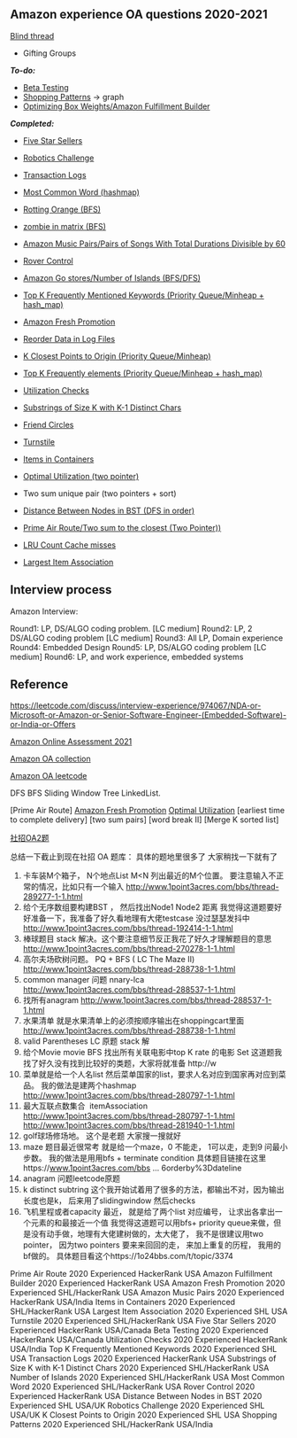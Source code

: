 ## Amazon experience OA questions 2020-2021

[Blind thread](https://www.teamblind.com/post/amazon-oa-question-complilation-xjQosyo3)

- Gifting Groups	

***To-do:***

- [Beta Testing](https://leetcode.com/problems/minimum-difficulty-of-a-job-schedule/)
- [Shopping Patterns](https://algo.monster/problems/shopping_patterns) -> graph
- [Optimizing Box Weights/Amazon Fulfillment Builder](https://leetcode.com/discuss/interview-question/1021441/Amazon-OA-or-optimizating-Box-Weight)

***Completed:***
- [Five Star Sellers](https://algo.monster/problems/five_star_sellers)
- [Robotics Challenge](https://leetcode.com/problems/baseball-game/)
- [Transaction Logs](https://aonecode.com/amazon-online-assessment-transaction-logs)
- [Most Common Word  (hashmap)](https://leetcode.com/problems/most-common-word)
- [Rotting Orange (BFS)](https://leetcode.com/problems/rotting-oranges)
- [zombie in matrix (BFS)](https://www.lintcode.com/problem/zombie-in-matrix/description)
- [Amazon Music Pairs/Pairs of Songs With Total Durations Divisible by 60](https://leetcode.com/problems/pairs-of-songs-with-total-durations-divisible-by-60)
- [Rover Control](https://leetcode.com/discuss/interview-question/985703/Amazon-or-OA-or-Rover-Control)
- [Amazon Go stores/Number of Islands (BFS/DFS)](https://leetcode.com/problems/number-of-islands)
- [Top K Frequently Mentioned Keywords (Priority Queue/Minheap + hash_map)](https://www.lintcode.com/problem/top-k-frequently-mentioned-keywords/)
- [Amazon Fresh Promotion](https://leetcode.com/discuss/interview-question/1002811/Amazon-or-OA-2021-or-Fresh-Promotion)
- [Reorder Data in Log Files](https://leetcode.com/problems/reorder-data-in-log-files/submissions/)
- [K Closest Points to Origin (Priority Queue/Minheap)](https://leetcode.com/problems/k-closest-points-to-origin)
- [Top K Frequently elements (Priority Queue/Minheap + hash_map)](https://leetcode.com/problems/top-k-frequent-elements)
- [Utilization Checks](https://aonecode.com/amazon-online-assessment-utilization-checks)
- [Substrings of Size K with K-1 Distinct Chars](https://www.lintcode.com/problem/k-substring-with-k-different-characters/solution)
- [Friend Circles](https://leetcode.com/problems/number-of-provinces/)
- [Turnstile](https://leetcode.com/discuss/interview-question/699973/Goldman-Sachs-or-OA-or-Turnstile)
- [Items in Containers](https://algo.monster/problems/items_in_containers)

- [Optimal Utilization (two pointer)](https://www.lintcode.com/problem/optimalutilization/)
- Two sum unique pair (two pointers + sort)
- [Distance Between Nodes in BST (DFS in order)](https://leetcode.com/problems/minimum-distance-between-bst-nodes)
- [Prime Air Route/Two sum to the closest (Two Pointer))](https://leetcode.com/discuss/interview-question/1025705/Amazon-or-OA-or-Prime-Air-time)
- [LRU Count Cache misses](https://jincheng8841.gitbooks.io/leetcode-note/content/lrucache_count_miss.html)
- [Largest Item Association](https://www.lintcode.com/problem/maximum-association-set/)

## Interview process

Amazon Interview:

Round1: LP, DS/ALGO coding problem. [LC medium]
Round2: LP, 2 DS/ALGO coding problem [LC medium]
Round3: All LP, Domain experience
Round4: Embedded Design
Round5: LP, DS/ALGO coding problem [LC medium]
Round6: LP, and work experience, embedded systems

## Reference

https://leetcode.com/discuss/interview-experience/974067/NDA-or-Microsoft-or-Amazon-or-Senior-Software-Engineer-(Embedded-Software)-or-India-or-Offers

[Amazon Online Assessment 2021](https://aonecode.com/amazon-online-assessment-questions)

[Amazon OA collection](https://www.1point3acres.com/bbs/thread-699232-1-1.html)

[Amazon OA leetcode](https://leetcode.com/discuss/interview-question/344650/Amazon-Online-Assessment-Questions)

DFS
BFS
Sliding Window
Tree
LinkedList.

[Prime Air Route]
[Amazon Fresh Promotion](https://leetcode.com/problems/k-closest-points-to-origin/)
[Optimal Utilization](https://leetcode.com/discuss/interview-question/373202/Amazon-or-OA-2019-or-Optimal-Utilization)
[earliest time to complete delivery]
[two sum pairs]
[word break II]
[Merge K sorted list]

[社招OA2题](https://1o24bbs.com/t/topic/3152)

总结一下截止到现在社招 OA 题库：
具体的题地里很多了 大家稍找一下就有了
1. 卡车装M个箱子， N个地点List<Integer> M<N
列出最近的M个位置。 要注意输入不正常的情况，比如只有一个输入
http://www.1point3acres.com/bbs/thread-289277-1-1.html
2. 给个无序数组要构建BST ， 然后找出Node1 Node2 距离 我觉得这道题要好好准备一下，我准备了好久看地理有大佬testcase 没过瑟瑟发抖中
http://www.1point3acres.com/bbs/thread-192414-1-1.html
3. 棒球题目 stack 解决。这个要注意细节反正我花了好久才理解题目的意思
http://www.1point3acres.com/bbs/thread-270278-1-1.html
4. 高尔夫场砍树问题。 PQ + BFS ( LC The Maze II)
http://www.1point3acres.com/bbs/thread-288738-1-1.html
5. common manager 问题 nnary-lca
http://www.1point3acres.com/bbs/thread-288537-1-1.html
6. 找所有anagram http://www.1point3acres.com/bbs/thread-288537-1-1.html
7. 水果清单 就是水果清单上的必须按顺序输出在shoppingcart里面
http://www.1point3acres.com/bbs/thread-288738-1-1.html
8. valid Parentheses LC 原题 stack 解
9. 给个Movie movie BFS 找出所有关联电影中top K rate 的电影 Set<Movie> 这道题我找了好久没有找到比较好的类题，大家将就准备
http://w
10. 菜单就是给一个人名list 然后菜单国家的list，要求人名对应到国家再对应到菜品。 我的做法是建两个hashmap
http://www.1point3acres.com/bbs/thread-280797-1-1.html
11. 最大互联点数集合  itemAssociation
http://www.1point3acres.com/bbs/thread-280797-1-1.html
http://www.1point3acres.com/bbs/thread-281940-1-1.html
12. golf球场修场地。
这个是老题 大家搜一搜就好
13. maze 题目最近很常考
就是给一个maze，0 不能走， 1可以走，走到9 问最小步数。 我的做法是用用bfs + terminate condition
具体题目链接在这里https://www.1point3acres.com/bbs ... 6orderby%3Ddateline
14. anagram 问题leetcode原题
15. k distinct subtring 这个我开始试着用了很多的方法，都输出不对，因为输出长度也是k， 后来用了slidingwindow 然后checks
16. 飞机里程或者capacity 最近， 就是给了两个list 对应编号， 让求出各拿出一个元素的和最接近一个值 我觉得这道题可以用bfs+ priority queue来做，但是没有动手做，地理有大佬建树做的，太大佬了， 我不是很建议用two pointer， 因为two pointers 要来来回回的走， 来加上重复的历程， 我用的bf做的。
具体题目看这个https://1o24bbs.com/t/topic/3374

Prime Air Route	2020	Experienced	HackerRank	USA
Amazon Fulfillment Builder	2020	Experienced	HackerRank	USA
Amazon Fresh Promotion	2020	Experienced	SHL/HackerRank	USA
Amazon Music Pairs	2020	Experienced	HackerRank	USA/India
Items in Containers	2020	Experienced	SHL/HackerRank	USA
Largest Item Association	2020	Experienced	SHL	USA
Turnstile	2020	Experienced	SHL/HackerRank	USA
Five Star Sellers	2020	Experienced	HackerRank	USA/Canada
Beta Testing	2020	Experienced	HackerRank	USA/Canada
Utilization Checks	2020	Experienced	HackerRank	USA/India
Top K Frequently Mentioned Keywords	2020	Experienced	SHL	USA
Transaction Logs	2020	Experienced	HackerRank	USA
Substrings of Size K with K-1 Distinct Chars	2020	Experienced	SHL/HackerRank	USA
Number of Islands	2020	Experienced	SHL/HackerRank	USA
Most Common Word	2020	Experienced	SHL/HackerRank	USA
Rover Control	2020	Experienced	HackerRank	USA
Distance Between Nodes in BST	2020	Experienced	SHL	USA/UK
Robotics Challenge	2020	Experienced	SHL	USA/UK
K Closest Points to Origin	2020	Experienced	SHL	USA
Shopping Patterns	2020	Experienced	SHL/HackerRank	USA/India
